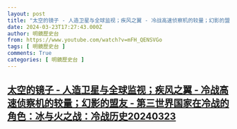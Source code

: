 ```yaml
---
layout: post
title: "太空的镜子 - 人造卫星与全球监视；疾风之翼 - 冷战高速侦察机的较量；幻影的盟友 - 第三世界国家在冷战的角色：冰与火之战：冷战历史20240323"
date: 2024-03-23T17:27:43.000Z
author: 明鏡歷史台
from: https://www.youtube.com/watch?v=mFH_QENSVGo
tags: [ 明鏡歷史台 ]
comments: True
categories: [ 明鏡歷史台 ]
---
```

<!--1711214863000-->
[太空的镜子 - 人造卫星与全球监视；疾风之翼 - 冷战高速侦察机的较量；幻影的盟友 - 第三世界国家在冷战的角色：冰与火之战：冷战历史20240323](https://www.youtube.com/watch?v=mFH_QENSVGo)
------

<div>

</div>
